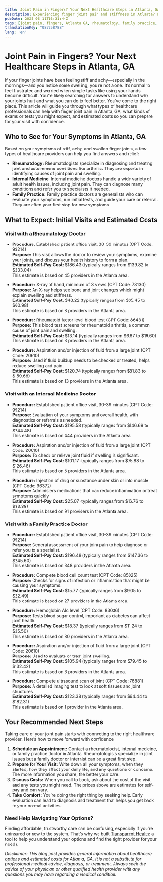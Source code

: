 ```yaml
---
title: Joint Pain in Fingers? Your Next Healthcare Steps in Atlanta, GA
description: Experiencing finger joint pain and stiffness in Atlanta? Learn who to see, expected costs, and how to take your next steps for relief.
pubDate: 2025-06-11T16:31:44Z
tags: [joint pain, fingers, Atlanta GA, rheumatology, family practice, internal medicine, healthcare costs]
translationKey: "087358788"
lang: 'en'
---
```

# Joint Pain in Fingers? Your Next Healthcare Steps in Atlanta, GA

If your finger joints have been feeling stiff and achy—especially in the mornings—and you notice some swelling, you’re not alone. It’s normal to feel frustrated and worried when simple tasks like using your hands become difficult. You’re likely searching for answers to understand why your joints hurt and what you can do to feel better. You’ve come to the right place. This article will guide you through what types of healthcare professionals can help with finger joint pain in Atlanta, GA, what kinds of exams or tests you might expect, and estimated costs so you can prepare for your visit with confidence.

## Who to See for Your Symptoms in Atlanta, GA

Based on your symptoms of stiff, achy, and swollen finger joints, a few types of healthcare providers can help you find answers and relief:

- **Rheumatology:** Rheumatologists specialize in diagnosing and treating joint and autoimmune conditions like arthritis. They are experts in identifying causes of joint pain and swelling.
- **Internal Medicine:** Internal medicine doctors handle a wide variety of adult health issues, including joint pain. They can diagnose many conditions and refer you to specialists if needed.
- **Family Practice:** Family practice doctors are generalists who can evaluate your symptoms, run initial tests, and guide your care or referral. They are often your first stop for new symptoms.

## What to Expect: Initial Visits and Estimated Costs

### Visit with a Rheumatology Doctor

- **Procedure:** Established patient office visit, 30-39 minutes (CPT Code: 99214)  
  **Purpose:** This visit allows the doctor to review your symptoms, examine your joints, and discuss your health history to form a plan.  
  **Estimated Self-Pay Cost:** $186.43 (typically ranges from $139.82 to $233.04)  
  This estimate is based on 45 providers in the Atlanta area.

- **Procedure:** X-ray of hand, minimum of 3 views (CPT Code: 73130)  
  **Purpose:** An X-ray helps see bone and joint changes which might explain swelling and stiffness.  
  **Estimated Self-Pay Cost:** $48.22 (typically ranges from $35.45 to $60.98)  
  This estimate is based on 8 providers in the Atlanta area.

- **Procedure:** Rheumatoid factor level blood test (CPT Code: 86431)  
  **Purpose:** This blood test screens for rheumatoid arthritis, a common cause of joint pain and swelling.  
  **Estimated Self-Pay Cost:** $13.14 (typically ranges from $6.67 to $19.60)  
  This estimate is based on 3 providers in the Atlanta area.

- **Procedure:** Aspiration and/or injection of fluid from a large joint (CPT Code: 20610)  
  **Purpose:** Used if fluid buildup needs to be checked or treated, helps reduce swelling and pain.  
  **Estimated Self-Pay Cost:** $120.74 (typically ranges from $81.83 to $159.66)  
  This estimate is based on 13 providers in the Atlanta area.

### Visit with an Internal Medicine Doctor

- **Procedure:** Established patient office visit, 30-39 minutes (CPT Code: 99214)  
  **Purpose:** Evaluation of your symptoms and overall health, with diagnostics or referrals as needed.  
  **Estimated Self-Pay Cost:** $195.58 (typically ranges from $146.69 to $244.48)  
  This estimate is based on 444 providers in the Atlanta area.

- **Procedure:** Aspiration and/or injection of fluid from a large joint (CPT Code: 20610)  
  **Purpose:** To check or relieve joint fluid if swelling is significant.  
  **Estimated Self-Pay Cost:** $101.17 (typically ranges from $75.88 to $126.46)  
  This estimate is based on 5 providers in the Atlanta area.

- **Procedure:** Injection of drug or substance under skin or into muscle (CPT Code: 96372)  
  **Purpose:** Administers medications that can reduce inflammation or treat symptoms quickly.  
  **Estimated Self-Pay Cost:** $25.07 (typically ranges from $16.76 to $33.38)  
  This estimate is based on 91 providers in the Atlanta area.

### Visit with a Family Practice Doctor

- **Procedure:** Established patient office visit, 30-39 minutes (CPT Code: 99214)  
  **Purpose:** General assessment of your joint pain to help diagnose or refer you to a specialist.  
  **Estimated Self-Pay Cost:** $196.48 (typically ranges from $147.36 to $245.60)  
  This estimate is based on 348 providers in the Atlanta area.

- **Procedure:** Complete blood cell count test (CPT Code: 85025)  
  **Purpose:** Checks for signs of infection or inflammation that might be causing your symptoms.  
  **Estimated Self-Pay Cost:** $15.77 (typically ranges from $9.05 to $22.49)  
  This estimate is based on 27 providers in the Atlanta area.

- **Procedure:** Hemoglobin A1c level (CPT Code: 83036)  
  **Purpose:** Tests blood sugar control, important as diabetes can affect joint health.  
  **Estimated Self-Pay Cost:** $18.37 (typically ranges from $11.24 to $25.50)  
  This estimate is based on 80 providers in the Atlanta area.

- **Procedure:** Aspiration and/or injection of fluid from a large joint (CPT Code: 20610)  
  **Purpose:** Used to evaluate or treat joint swelling.  
  **Estimated Self-Pay Cost:** $105.94 (typically ranges from $79.45 to $132.42)  
  This estimate is based on 6 providers in the Atlanta area.

- **Procedure:** Complete ultrasound scan of joint (CPT Code: 76881)  
  **Purpose:** A detailed imaging test to look at soft tissues and joint structures.  
  **Estimated Self-Pay Cost:** $123.38 (typically ranges from $64.44 to $182.31)  
  This estimate is based on 1 provider in the Atlanta area.

## Your Recommended Next Steps

Taking care of your joint pain starts with connecting to the right healthcare provider. Here’s how to move forward with confidence:

1. **Schedule an Appointment:** Contact a rheumatologist, internal medicine, or family practice doctor in Atlanta. Rheumatologists specialize in joint issues but a family doctor or internist can be a great first step.
2. **Prepare for Your Visit:** Write down all your symptoms, when they started, how they affect your daily life, and any questions or concerns. The more information you share, the better your care.
3. **Discuss Costs:** When you call to book, ask about the cost of the visit and any tests you might need. The prices above are estimates for self-pay and can vary.
4. **Take Comfort:** You’re doing the right thing by seeking help. Early evaluation can lead to diagnosis and treatment that helps you get back to your normal activities.

### Need Help Navigating Your Options?

Finding affordable, trustworthy care can be confusing, especially if you're uninsured or new to the system. That's why we built [Transparent Health](https://transparenthealth.ai): a tool to help you understand your options and find the right provider for your needs. 

*Disclaimer: This blog post provides general information about healthcare options and estimated costs for Atlanta, GA. It is not a substitute for professional medical advice, diagnosis, or treatment. Always seek the advice of your physician or other qualified health provider with any questions you may have regarding a medical condition.*